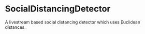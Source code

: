 # SocialDistancingDetector
A livestream based social distancing detector which uses Euclidean distances.
